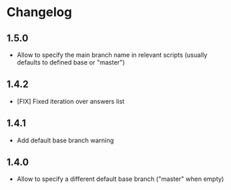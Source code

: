# Changelog

## 1.5.0

- Allow to specify the main branch name in relevant scripts (usually defaults to defined base or "master")

## 1.4.2

- [FIX] Fixed iteration over answers list

## 1.4.1

- Add default base branch warning

## 1.4.0

- Allow to specify a different default base branch ("master" when empty)

